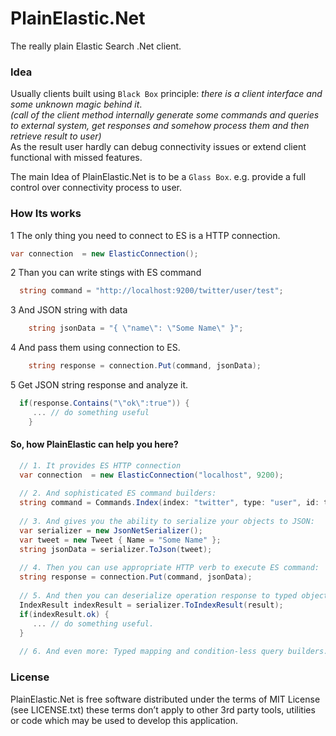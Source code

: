 PlainElastic.Net
=======

The really plain Elastic Search .Net client.

### Idea 

Usually clients built using `Black Box` principle: *there is a client interface and some unknown magic behind it*.<br/>
*(call of the client method internally generate some commands and queries to external system, get responses and somehow process them and then retrieve result to user)*<br/>
As the result user hardly can debug connectivity issues or extend client functional with missed features. 

The main Idea of PlainElastic.Net is to be a `Glass Box`. e.g. provide a full control over connectivity process to user.


### How Its works

1 The only thing you need to connect to ES is a HTTP connection.

  ```csharp
  var connection  = new ElasticConnection();
  ```

2 Than you can write stings with ES command 
  
```csharp
  string command = "http://localhost:9200/twitter/user/test";
```

3 And JSON string with data

```csharp
	string jsonData = "{ \"name\": \"Some Name\" }";
```

4 And pass them using connection to ES.

```csharp
	string response = connection.Put(command, jsonData);
```

5 Get JSON string response and analyze it.

```csharp	
  if(response.Contains("\"ok\":true")) {
	 ... // do something useful
	}
```

#### So, how PlainElastic can help you here?

```csharp
  // 1. It provides ES HTTP connection
  var connection  = new ElasticConnection("localhost", 9200);
  
  // 2. And sophisticated ES command builders:
  string command = Commands.Index(index: "twitter", type: "user", id: test)
  
  // 3. And gives you the ability to serialize your objects to JSON:  
  var serializer = new JsonNetSerializer();
  var tweet = new Tweet { Name = "Some Name" };
  string jsonData = serializer.ToJson(tweet);
  
  // 4. Then you can use appropriate HTTP verb to execute ES command:
  string response = connection.Put(command, jsonData);
  
  // 5. And then you can deserialize operation response to typed object to easily analyze it:
  IndexResult indexResult = serializer.ToIndexResult(result);
  if(indexResult.ok) {
     ... // do something useful.
  }
  
  // 6. And even more: Typed mapping and condition-less query builders.
```



### License

PlainElastic.Net is free software distributed under the terms of MIT License (see LICENSE.txt) these terms don’t apply to other 3rd party tools, utilities or code which may be used to develop this application.

